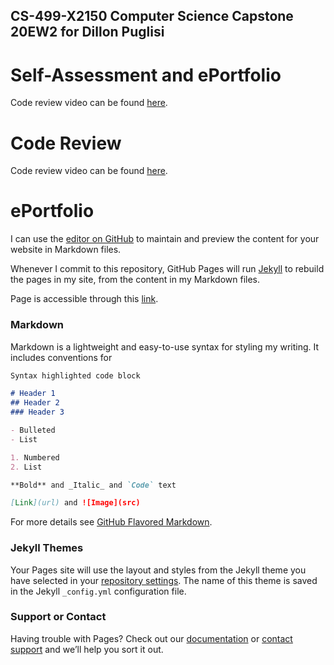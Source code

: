 
## CS-499-X2150 Computer Science Capstone 20EW2 for Dillon Puglisi


# Self-Assessment and ePortfolio

Code review video can be found [here](https://github.com/dillonpuglisi/Capstone/blob/gh-pages/Final%20Project%20ePortfolio%20and%20Self-Assessment.docx).


# Code Review

Code review video can be found [here](https://www.youtube.com/watch?v=yP_9FClqQ1s).

# ePortfolio








I can use the [editor on GitHub](https://github.com/dillonpuglisi/Capstone/edit/gh-pages/index.md) to maintain and preview the content for your website in Markdown files.

Whenever I commit to this repository, GitHub Pages will run [Jekyll](https://jekyllrb.com/) to rebuild the pages in my site, from the content in my Markdown files.

Page is accessible through this [link](https://dillonpuglisi.github.io/Capstone/).

### Markdown

Markdown is a lightweight and easy-to-use syntax for styling my writing. It includes conventions for

```markdown
Syntax highlighted code block

# Header 1
## Header 2
### Header 3

- Bulleted
- List

1. Numbered
2. List

**Bold** and _Italic_ and `Code` text

[Link](url) and ![Image](src)
```

For more details see [GitHub Flavored Markdown](https://guides.github.com/features/mastering-markdown/).

### Jekyll Themes

Your Pages site will use the layout and styles from the Jekyll theme you have selected in your [repository settings](https://github.com/dillonpuglisi/Capstone/settings). The name of this theme is saved in the Jekyll `_config.yml` configuration file.

### Support or Contact

Having trouble with Pages? Check out our [documentation](https://docs.github.com/categories/github-pages-basics/) or [contact support](https://github.com/contact) and we’ll help you sort it out.
